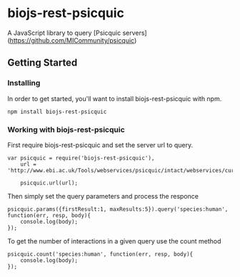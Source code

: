 # biojs-rest-psicquic

A JavaScript library to query [Psicquic servers] (https://github.com/MICommunity/psicquic)

## Getting Started

### Installing

In order to get started, you'll want to install biojs-rest-psicquic with npm.

```
npm install biojs-rest-psicquic
```

### Working with biojs-rest-psicquic

First require biojs-rest-psicquic and set the server url to query.

```
var psicquic = require('biojs-rest-psicquic'), 
    url = 'http://www.ebi.ac.uk/Tools/webservices/psicquic/intact/webservices/current/search';
    
    psicquic.url(url);
```

Then simply set the query parameters and process the responce 

```
psicquic.params({firstResult:1, maxResults:5}).query('species:human', function(err, resp, body){
    console.log(body);
});
```

To get the number of interactions in a given query use the count method

```
psicquic.count('species:human', function(err, resp, body){
    console.log(body);
});
```
